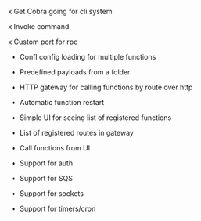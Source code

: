 x Get Cobra going for cli system

x Invoke command

x Custom port for rpc

- Confl config loading for multiple functions
- Predefined payloads from a folder

- HTTP gateway for calling functions by route over http

- Automatic function restart

- Simple UI for seeing list of registered functions
- List of registered routes in gateway
- Call functions from UI

- Support for auth
- Support for SQS
- Support for sockets
- Support for timers/cron
